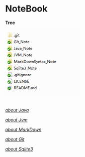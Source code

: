 # NoteBook

**Tree**

![images](5.png)

##
*[about Java](Java_Note/README.md)*

*[about Jvm](JVM_Note/README.md)*

*[about MarkDown](MarkDownSyntax_Note/README.md)*

*[about Git](Git_Note/README.md)*

*[about Sqlite3](Sqlite3_Note/README.md)*

##
